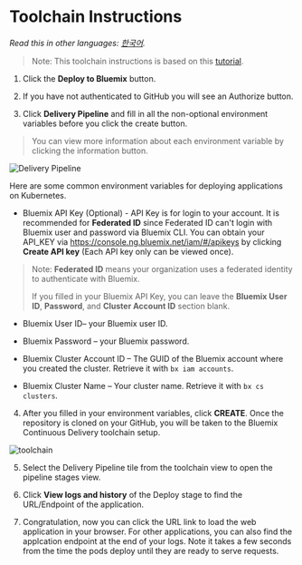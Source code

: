 # Toolchain Instructions

*Read this in other languages: [한국어](Toolchain_Instructions_new-ko.md).*

> Note: This toolchain instructions is based on this [tutorial](https://developer.ibm.com/recipes/tutorials/deploy-kubernetes-pods-to-the-bluemix-container-service-using-devops-pipelines).

1. Click the **Deploy to Bluemix** button.

2. If you have not authenticated to GitHub you will see an Authorize button.

3. Click **Delivery Pipeline** and fill in all the non-optional environment variables before you click the create button.

> You can view more information about each environment variable by clicking the information button.

![Delivery Pipeline](images/delivery.png)

Here are some common environment variables for deploying applications on Kubernetes.

- Bluemix API Key (Optional) - API Key is for login to your account. It is recommended for **Federated ID** since Federated ID can't login with Bluemix user and password via Bluemix CLI. You can obtain your API_KEY via https://console.ng.bluemix.net/iam/#/apikeys by clicking **Create API key** (Each API key only can be viewed once). 

> Note: **Federated ID** means your organization uses a federated identity to authenticate with Bluemix.
>
> If you filled in your Bluemix API Key, you can leave the **Bluemix User ID**, **Password**, and **Cluster Account ID** section blank.

- Bluemix User ID– your Bluemix user ID. 

- Bluemix Password – your Bluemix password. 

- Bluemix Cluster Account ID – The GUID of the Bluemix account where you created the cluster. Retrieve it with `bx iam accounts`.

- Bluemix Cluster Name – Your cluster name. Retrieve it with `bx cs clusters`.

4. After you filled in your environment variables, click **CREATE**. Once the repository is cloned on your GitHub, you will be taken to the Bluemix Continuous Delivery toolchain setup. 

![toolchain](images/toolchain.png)

5. Select the Delivery Pipeline tile from the toolchain view to open the pipeline stages view.

6. Click **View logs and history** of the Deploy stage to find the URL/Endpoint of the application.

7. Congratulation, now you can click the URL link to load the web application in your browser. For other applications, you can also find the applcation endpoint at the end of your logs. Note it takes a few seconds from the time the pods deploy until they are ready to serve requests.
